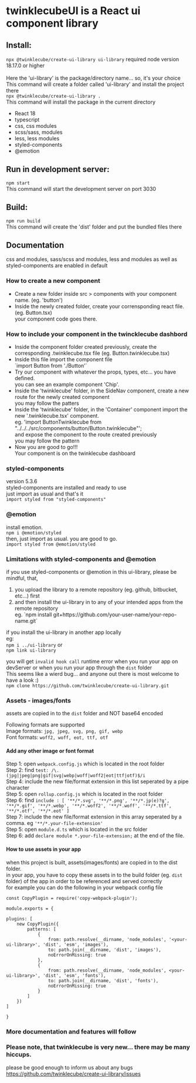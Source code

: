 <h1>twinklecubeUI is a React ui component library</h1>

<h2>Install:</h2>

`npx @twinklecube/create-ui-library ui-library`
required node version 18.17.0 or higher<br />
<br />
Here the 'ui-library' is the package/directory name... so, it's your choice<br />
This command will create a folder called 'ui-library' and install the project there<br />
`npx @twinklecube/create-ui-library .`
<br />
This command will install the package in the current directory

<ul>
    <li>React 18</li>
    <li>typescript</li>
    <li>css, css modules</li>
    <li>scss/sass, modules</li>
    <li>less, less modules</li>
    <li>styled-components</li>
    <li>@emotion</li>
</ul>

<h2>Run in development server:</h2>

`npm start`
<br />
This command will start the development server on port 3030

<h2>Build:</h2>

`npm run build`
<br />
This command will create the 'dist' folder and put the bundled files there

<h2>
    Documentation
</h2>
css and modules, sass/scss and modules, less and 
modules as well as styled-components are enabled in default

<h3>How to create a new component</h3>

<ul>
    <li>
        Create a new folder inside src > components 
        with your component name. (eg. 'button')
    </li>
    <li>
        Inside the newly created folder, create your 
        corrensponding react file. 
        <br />(eg. Button.tsx)
        <br />your component code goes there.
    </li>
</ul>

<h3>How to include your component in the twincklecube dashbord</h3>

<ul>
    <li>
        Inside the component folder created previously, create the corresponding 
        .twinklecube.tsx file (eg. Button.twinklecube.tsx)
    </li>
    <li>
        Inside this file import the component file
        <br />
        `import Button from './Button'`
        <br />
    </li>
    <li>
        Try our component with whatever the props, types, etc... you have defined.
        <br /> you can see an example component 'Chip'.
    </li>
    <li>
        Inside the 'twinklecube' folder, in the SideNav component, create a new 
        route for the newly created component
        <br /> you may follow the patters
    </li>
    <li>
        Inside the 'twinklecube' folder, in the 'Container' component
        import the new '.twinklecube.tsx' component.
        <br />eg. 'import ButtonTwinklecube from "../../../src/components/button/Button.twinklecube"';
        <br /> and expose the component to the route created previously
        <br /> you may follow the pattern
    </li>
    <li>
        Now you are good to go!!!
        <br /> Your component is on the twinklecube dashboard 
    </li>
</ul>

<h3>styled-components</h3>

version 5.3.6
<br />
styled-components are installed and ready to use
<br /> just import as usual and that's it
<br /> `import styled from "styled-components"`

<h3>@emotion</h3>

install emotion. <br />
`npm i @emotion/styled`
<br />
then, just import as usual. you are good to go.<br />
`import styled from @emotion/styled`

<h3>Limitations with styled-components and @emotion</h3>

if you use styled-components or @emotion in this ui-library, please be mindful, that,

<ol>
    <li>you upload the library to a remote repository (eg. github, bitbucket, etc...) first</li>
    <li>
        and then install the ui-library in to any of your intended apps from the remote repository<br />
        eg. `npm install git+https://github.com/your-user-name/your-repo-name.git`
    </li>
</ol>

if you install the ui-library in another app locally <br />
eg:<br />
`npm i ../ui-library` or <br />
`npm link ui-library` <br />

you will get `invalid hook call` runtime error when you run your app on devServer or when you
run your app through the `dist` folder<br />
This seems like a wierd bug... and anyone out there is most welcome to have a look :) <br />
`npm clone https://github.com/twinklecube/create-ui-library.git`

<h3>Assets - images/fonts</h3>

assets are copied in to the `dist` folder and NOT base64 encoded <br />

Following formats are supported<br />
Image formats: `jpg, jpeg, svg, png, gif, webp`<br />
Font formats: `woff2, woff, eot, ttf, otf`<br />

<h4>Add any other image or font format</h4>

Step 1: open `webpack.config.js` which is located in the root folder<br />
Step 2: find `test: /\.(jpg|jpeg|png|gif|svg|webp|woff|woff2|eot|ttf|otf)$/i`<br />
Step 4: include the new file/format extension in this list seperated by a pipe character<br />
Step 5: open `rollup.config.js` which is located in the root folder<br />
Step 6: find `include : [
'**/*.svg', '**/*.png', '**/*.jp(e)?g', '**/*.gif', '**/*.webp', '**/*.woff2', '**/*.woff',
'**/*.ttf', '**/*.otf', '**/*.eot'
]`<br />
Step 7: include the new file/format extension in this array seperated by a comma. eg `'**/*.your-file-extension'`<br />
Step 5: open `module.d.ts` which is located in the src folder<br />
Step 6: add `declare module *.your-file-extension;` at the end of the file.<br />

<h4>How to use assets in your app</h4>

when this project is built, assets(images/fonts) are copied in to the dist folder. <br />
in your app, you have to copy these assets in to the build folder (eg. `dist` folder)
of the app in order to be referenced and served correctly<br />
for example you can do the following in your webpack config file

`const CopyPlugin = require('copy-webpack-plugin');`

`module.exports = {`

    plugins: [
        new CopyPlugin({
            patterns: [
                {
                    from: path.resolve(__dirname, 'node_modules', '<your-ui-library>', 'dist', 'esm', 'images'),
                    to: path.join(__dirname, 'dist', 'images'),
                    noErrorOnMissing: true
                },
                {
                    from: path.resolve(__dirname, 'node_modules', <your-ui-library>', 'dist', 'esm', 'fonts'),
                    to: path.join(__dirname, 'dist', 'fonts'),
                    noErrorOnMissing: true
                }
            ]
        })
    ]

`}`

<h3>
    More documentation and features will follow
</h3>

<h3>
    Please note, that twinklecube is very new... there may be many hiccups.
</h3>

please be good enough to inform us about any bugs <br />
<a href="https://github.com/twinklecube/create-ui-library/issues">
https://github.com/twinklecube/create-ui-library/issues
</a>
